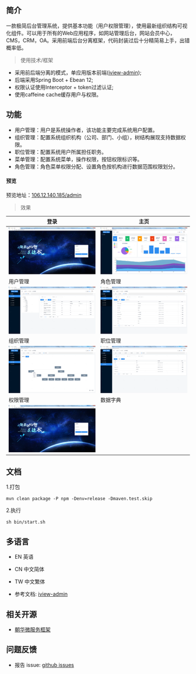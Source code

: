 
## 简介

一款极简后台管理系统，提供基本功能（用户权限管理），使用最新组织结构可视化组件。可以用于所有的Web应用程序，如网站管理后台，网站会员中心，CMS，CRM，OA。采用前端后台分离框架，代码封装过后十分精简易上手，出错概率低。
> 使用技术/框架
- 采用前后端分离的模式，单应用版本前端([iview-admin](https://github.com/iview/iview-admin));
- 后端采用Spring Boot + Ebean 12;
- 权限认证使用Interceptor + token过滤认证;
- 使用caffeine cache缓存用户与权限。

## 功能 

- 用户管理：用户是系统操作者，该功能主要完成系统用户配置。
- 组织管理：配置系统组织机构（公司、部门、小组），树结构展现支持数据权限。
- 职位管理：配置系统用户所属担任职务。
- 菜单管理：配置系统菜单，操作权限，按钮权限标识等。
- 角色管理：角色菜单权限分配、设置角色按机构进行数据范围权限划分。

#### 预览
预览地址：[106.12.140.185/admin](http://106.12.140.185/admin/)
>效果

|  登录  | 主页 |
|  ----  | ----  |
| ![登录](./images/login.png)  | ![主页](./images/home.png) |
|  用户管理  | 角色管理  |
| ![用户管理](./images/user.png)  | ![角色管理](./images/role.png) |
|  组织管理  | 职位管理  |
| ![组织管理](./images/department.png)  | ![职位管理](./images/Position.png) |
|  权限管理  | 数据字典  |
| ![权限管理](./images/login.png)  |  |

## 文档

1.打包
```
mvn clean package -P npm -Denv=release -Dmaven.test.skip
```
2.执行
```
sh bin/start.sh
```

## 多语言
- EN 英语
- CN 中文简体
- TW 中文繁体

- 参考文档: [iview-admin](https://github.com/iview/iview-admin)

## 相关开源

- [朝华微服务框架](https://github.com/zhimin711/ch-cloud)

## 问题反馈
- 报告 issue: [github issues](https://github.com/zhimin711/zh-admin/issues)
